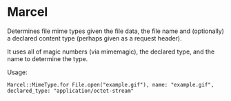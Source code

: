 # Marcel

Determines file mime types given the file data, the file name and (optionally)
a declared content type (perhaps given as a request header).

It uses all of magic numbers (via mimemagic), the declared type, and the name
to determine the type.

Usage:

    Marcel::MimeType.for File.open("example.gif"), name: "example.gif", declared_type: "application/octet-stream"

